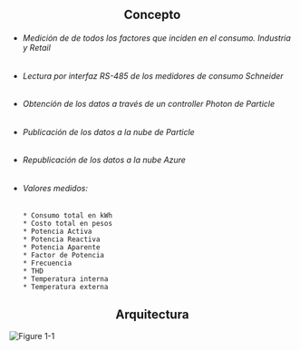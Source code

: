 ## <center>**Concepto**</center>

* ######  Medición de de todos los factores que inciden en el consumo. Industria y Retail
* ###### Lectura por interfaz RS-485 de los medidores de consumo Schneider
* ###### Obtención de los datos a través de un controller Photon de Particle
* ###### Publicación de los datos a la nube de Particle
* ###### Republicación de los datos a la nube Azure
* ###### Valores medidos:
	```
    * Consumo total en kWh
	* Costo total en pesos
	* Potencia Activa
	* Potencia Reactiva
	* Potencia Aparente
	* Factor de Potencia
	* Frecuencia
	* THD
	* Temperatura interna
	* Temperatura externa
	```
## <center>**Arquitectura**</center>
  
![Figure 1-1](http://logicalis.cc/img/azure_graph.svg "Figure 1-1") 
